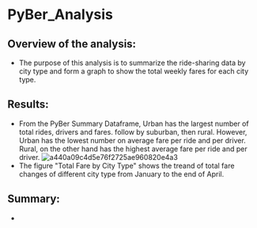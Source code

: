 # PyBer_Analysis
## Overview of the analysis:
  - The purpose of this analysis is to summarize the ride-sharing data by city type and form a graph to show the total weekly fares for each city type.
## Results:
  - From the PyBer Summary Dataframe, Urban has the largest number of total rides, drivers and fares. follow by suburban, then rural. However, Urban has the lowest number on average fare per ride and per driver. Rural, on the other hand has the highest average fare per ride and per driver.
  ![a440a09c4d5e76f2725ae960820e4a3](https://user-images.githubusercontent.com/82785321/119294531-88284480-bc09-11eb-9140-2739aabc1676.png)
  - The figure "Total Fare by City Type" shows the treand of total fare changes of different city type from January to the end of April.
## Summary:
  - 
